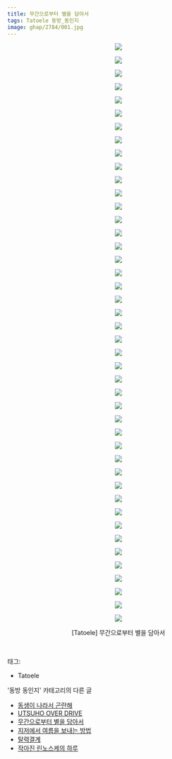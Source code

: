 ```yaml
---
title: 무간으로부터 별을 담아서
tags: Tatoele 동방_동인지
image: ghap/2784/001.jpg
---
```

<div class="article">
<p style="text-align: center; clear: none; float: none;"><img src="{{ site.nasurl }}/ghap/2784/001.jpg"/></p>
<p style="text-align: center; clear: none; float: none;"><img src="{{ site.nasurl }}/ghap/2784/002.jpg"/></p>
<p style="text-align: center; clear: none; float: none;"><img src="{{ site.nasurl }}/ghap/2784/003.jpg"/></p>
<p style="text-align: center; clear: none; float: none;"><img src="{{ site.nasurl }}/ghap/2784/004.jpg"/></p>
<p style="text-align: center; clear: none; float: none;"><img src="{{ site.nasurl }}/ghap/2784/005.jpg"/></p>
<p style="text-align: center; clear: none; float: none;"><img src="{{ site.nasurl }}/ghap/2784/006.jpg"/></p>
<p style="text-align: center; clear: none; float: none;"><img src="{{ site.nasurl }}/ghap/2784/007.jpg"/></p>
<p style="text-align: center; clear: none; float: none;"><img src="{{ site.nasurl }}/ghap/2784/008.jpg"/></p>
<p style="text-align: center; clear: none; float: none;"><img src="{{ site.nasurl }}/ghap/2784/009.jpg"/></p>
<p style="text-align: center; clear: none; float: none;"><img src="{{ site.nasurl }}/ghap/2784/010.jpg"/></p>
<p style="text-align: center; clear: none; float: none;"><img src="{{ site.nasurl }}/ghap/2784/011.jpg"/></p>
<p style="text-align: center; clear: none; float: none;"><img src="{{ site.nasurl }}/ghap/2784/012.jpg"/></p>
<p style="text-align: center; clear: none; float: none;"><img src="{{ site.nasurl }}/ghap/2784/013.jpg"/></p>
<p style="text-align: center; clear: none; float: none;"><img src="{{ site.nasurl }}/ghap/2784/014.jpg"/></p>
<p style="text-align: center; clear: none; float: none;"><img src="{{ site.nasurl }}/ghap/2784/015.jpg"/></p>
<p style="text-align: center; clear: none; float: none;"><img src="{{ site.nasurl }}/ghap/2784/016.jpg"/></p>
<p style="text-align: center; clear: none; float: none;"><img src="{{ site.nasurl }}/ghap/2784/017.jpg"/></p>
<p style="text-align: center; clear: none; float: none;"><img src="{{ site.nasurl }}/ghap/2784/018.jpg"/></p>
<p style="text-align: center; clear: none; float: none;"><img src="{{ site.nasurl }}/ghap/2784/019.jpg"/></p>
<p style="text-align: center; clear: none; float: none;"><img src="{{ site.nasurl }}/ghap/2784/020.jpg"/></p>
<p style="text-align: center; clear: none; float: none;"><img src="{{ site.nasurl }}/ghap/2784/021.jpg"/></p>
<p style="text-align: center; clear: none; float: none;"><img src="{{ site.nasurl }}/ghap/2784/022.jpg"/></p>
<p style="text-align: center; clear: none; float: none;"><img src="{{ site.nasurl }}/ghap/2784/023.jpg"/></p>
<p style="text-align: center; clear: none; float: none;"><img src="{{ site.nasurl }}/ghap/2784/024.jpg"/></p>
<p style="text-align: center; clear: none; float: none;"><img src="{{ site.nasurl }}/ghap/2784/025.jpg"/></p>
<p style="text-align: center; clear: none; float: none;"><img src="{{ site.nasurl }}/ghap/2784/026.jpg"/></p>
<p style="text-align: center; clear: none; float: none;"><img src="{{ site.nasurl }}/ghap/2784/027.jpg"/></p>
<p style="text-align: center; clear: none; float: none;"><img src="{{ site.nasurl }}/ghap/2784/028.jpg"/></p>
<p style="text-align: center; clear: none; float: none;"><img src="{{ site.nasurl }}/ghap/2784/029.jpg"/></p>
<p style="text-align: center; clear: none; float: none;"><img src="{{ site.nasurl }}/ghap/2784/030.jpg"/></p>
<p style="text-align: center; clear: none; float: none;"><img src="{{ site.nasurl }}/ghap/2784/031.jpg"/></p>
<p style="text-align: center; clear: none; float: none;"><img src="{{ site.nasurl }}/ghap/2784/032.jpg"/></p>
<p style="text-align: center; clear: none; float: none;"><img src="{{ site.nasurl }}/ghap/2784/033.jpg"/></p>
<p style="text-align: center; clear: none; float: none;"><img src="{{ site.nasurl }}/ghap/2784/034.jpg"/></p>
<p style="text-align: center; clear: none; float: none;"><img src="{{ site.nasurl }}/ghap/2784/035.jpg"/></p>
<p style="text-align: center; clear: none; float: none;"><img src="{{ site.nasurl }}/ghap/2784/036.jpg"/></p>
<p style="text-align: center; clear: none; float: none;"><img src="{{ site.nasurl }}/ghap/2784/037.jpg"/></p>
<p style="text-align: center; clear: none; float: none;"><img src="{{ site.nasurl }}/ghap/2784/038.jpg"/></p>
<p style="text-align: center; clear: none; float: none;"><img src="{{ site.nasurl }}/ghap/2784/039.jpg"/></p>
<p style="text-align: center; clear: none; float: none;"><img src="{{ site.nasurl }}/ghap/2784/040.jpg"/></p>
<p style="text-align: center; clear: none; float: none;"><img src="{{ site.nasurl }}/ghap/2784/041.jpg"/></p>
<p style="text-align: center; clear: none; float: none;"><img src="{{ site.nasurl }}/ghap/2784/042.jpg"/></p>
<p style="text-align: center; clear: none; float: none;"><img src="{{ site.nasurl }}/ghap/2784/043.jpg"/></p>
<p style="text-align: center; clear: none; float: none;"><img src="{{ site.nasurl }}/ghap/2784/044.jpg"/></p>
<p style="text-align: center; clear: none; float: none;">[Tatoele] 무간으로부터 별을 담아서</p>
<p><br/></p>
</div><div class="tagTrail">
<p>태그: </p>
<ul>
<li>Tatoele</li>
</ul>
</div><div class="another">
<p>'동방 동인지' 카테고리의 다른 글</p>
<ul>
<li><a href="/2016-11-28-ghap_2786">동생이 나라서 곤란해</a></li>
<li><a href="/2016-11-28-ghap_2785">UTSUHO OVER DRIVE</a></li>
<li><a href="/2016-11-28-ghap_2784">무간으로부터 별을 담아서</a></li>
<li><a href="/2016-11-28-ghap_2783">지저에서 여름을 보내는 방법</a></li>
<li><a href="/2016-11-28-ghap_2782">탈력결계</a></li>
<li><a href="/2016-11-28-ghap_2781">작아진 린노스케의 하루</a></li>
</ul>
</div><div class="cb_module cb_fluid">
<div class="cb_wrt cb_profile">
</div><!-- commentList close -->
</div>